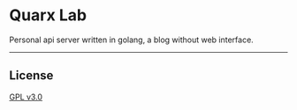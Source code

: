 # Quarx Lab

Personal api server written in golang, a blog without web interface.

---

## License

[GPL v3.0](LICENSE)


